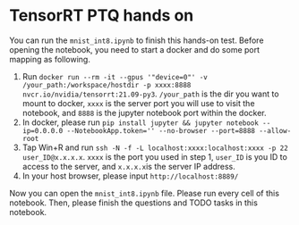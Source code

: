 # TensorRT PTQ hands on

You can run the `mnist_int8.ipynb` to finish this hands-on test. 
Before opening the notebook, you need to start a docker and do some port mapping as following.

1. Run `docker run --rm -it --gpus '"device=0"' -v /your_path:/workspace/hostdir -p xxxx:8888 nvcr.io/nvidia/tensorrt:21.09-py3`. `/your_path` is the dir you want to mount to docker, `xxxx` is the server port you will use to visit the notebook, and `8888` is the jupyter notebook port within the docker. 
2. In docker, please run `pip install jupyter && jupyter notebook --ip=0.0.0.0 --NotebookApp.token='' --no-browser --port=8888 --allow-root`
3. Tap Win+R and run `ssh -N -f -L localhost:xxxx:localhost:xxxx -p 22 user_ID@x.x.x.x`. `xxxx` is the port you used in step 1, `user_ID` is you ID to access to the server, and `x.x.x.x`is the server IP address.
4. In your host browser, please input `http://localhost:8889/`

Now you can open the `mnist_int8.ipynb` file. Please run every cell of this notebook.
Then, please finish the questions and TODO tasks in this notebook.
